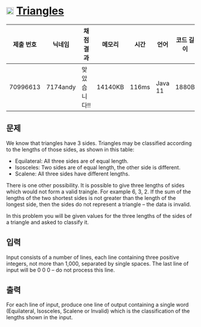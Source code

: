 # <img width="20px"  src="https://d2gd6pc034wcta.cloudfront.net/tier/3.svg" class="solvedac-tier"> [Triangles](https://www.acmicpc.net/problem/5073) 

| 제출 번호 | 닉네임 | 채점 결과 | 메모리 | 시간 | 언어 | 코드 길이 |
|---|---|---|---|---|---|---|
|70996613|7174andy|맞았습니다!! |14140KB|116ms|Java 11|1880B|

## 문제
<p>We know that triangles have 3 sides. Triangles may be classified according to the lengths of those sides, as shown in this table:</p>

<ul>
	<li>Equilateral: All three sides are of equal length.</li>
	<li>Isosceles: Two sides are of equal length, the other side is different.</li>
	<li>Scalene: All three sides have different lengths.</li>
</ul>

<p>There is one other possibility. It is possible to give three lengths of sides which would not form a valid traingle. For example 6, 3, 2. If the sum of the lengths of the two shortest sides is not greater than the length of the longest side, then the sides do not represent a triangle – the data is invalid.</p>

<p>In this problem you will be given values for the three lengths of the sides of a triangle and asked to classify it. </p>

## 입력
<p>Input consists of a number of lines, each line containing three positive integers, not more than 1,000, separated by single spaces. The last line of input will be 0 0 0 – do not process this line.</p>

## 출력
<p>For each line of input, produce one line of output containing a single word (Equilateral, Isosceles, Scalene or Invalid) which is the classification of the lengths shown in the input.</p>

